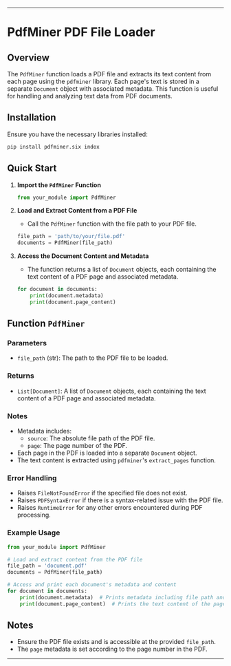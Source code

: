 
---

# PdfMiner PDF File Loader

## Overview

The `PdfMiner` function loads a PDF file and extracts its text content from each page using the `pdfminer` library. Each page's text is stored in a separate `Document` object with associated metadata. This function is useful for handling and analyzing text data from PDF documents.

## Installation

Ensure you have the necessary libraries installed:

```bash
pip install pdfminer.six indox
```

## Quick Start

1. **Import the `PdfMiner` Function**

   ```python
   from your_module import PdfMiner
   ```

2. **Load and Extract Content from a PDF File**

   - Call the `PdfMiner` function with the file path to your PDF file.

   ```python
   file_path = 'path/to/your/file.pdf'
   documents = PdfMiner(file_path)
   ```

3. **Access the Document Content and Metadata**

   - The function returns a list of `Document` objects, each containing the text content of a PDF page and associated metadata.

   ```python
   for document in documents:
       print(document.metadata)
       print(document.page_content)
   ```

## Function `PdfMiner`

### Parameters

- `file_path` (str): The path to the PDF file to be loaded.

### Returns

- `List[Document]`: A list of `Document` objects, each containing the text content of a PDF page and associated metadata.

### Notes

- Metadata includes:
  - `source`: The absolute file path of the PDF file.
  - `page`: The page number of the PDF.
- Each page in the PDF is loaded into a separate `Document` object.
- The text content is extracted using `pdfminer`'s `extract_pages` function.

### Error Handling

- Raises `FileNotFoundError` if the specified file does not exist.
- Raises `PDFSyntaxError` if there is a syntax-related issue with the PDF file.
- Raises `RuntimeError` for any other errors encountered during PDF processing.

### Example Usage

```python
from your_module import PdfMiner

# Load and extract content from the PDF file
file_path = 'document.pdf'
documents = PdfMiner(file_path)

# Access and print each document's metadata and content
for document in documents:
    print(document.metadata)  # Prints metadata including file path and page number
    print(document.page_content)  # Prints the text content of the page
```

## Notes

- Ensure the PDF file exists and is accessible at the provided `file_path`.
- The `page` metadata is set according to the page number in the PDF.

---

